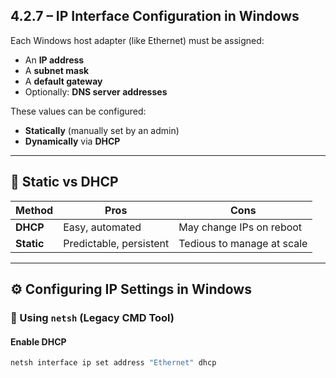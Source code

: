 ## 4.2.7 – IP Interface Configuration in Windows

Each Windows host adapter (like Ethernet) must be assigned:
- An **IP address**
- A **subnet mask**
- A **default gateway**
- Optionally: **DNS server addresses**

These values can be configured:
- **Statically** (manually set by an admin)
- **Dynamically** via **DHCP**

---

## 🧠 Static vs DHCP

| Method   | Pros                         | Cons                         |
|----------|------------------------------|------------------------------|
| **DHCP** | Easy, automated              | May change IPs on reboot    |
| **Static** | Predictable, persistent     | Tedious to manage at scale  |

---

## ⚙️ Configuring IP Settings in Windows

### 🧱 Using `netsh` (Legacy CMD Tool)

#### Enable DHCP
```bash
netsh interface ip set address "Ethernet" dhcp
